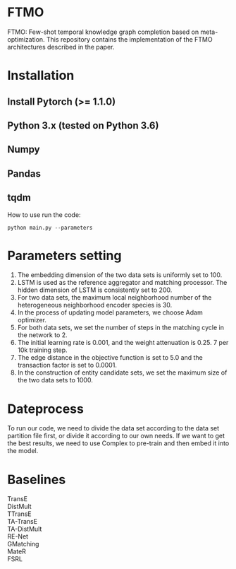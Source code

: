 # FTMO
FTMO: Few-shot temporal knowledge graph completion based on meta-optimization.
This repository contains the implementation of the FTMO architectures described in the paper.
# Installation
## Install Pytorch (>= 1.1.0)
## Python 3.x (tested on Python 3.6)
## Numpy
## Pandas
## tqdm
How to use
run the code:
```
python main.py --parameters
```
# Parameters setting
1) The embedding dimension of the two data sets is uniformly set to 100.  
 2) LSTM is used as the reference aggregator and matching processor. The hidden dimension of LSTM is consistently set to 200.   
 3) For two data sets, the maximum local neighborhood number of the heterogeneous neighborhood encoder species is 30.   
 4) In the process of updating model parameters, we choose Adam optimizer.   
 5) For both data sets, we set the number of steps in the matching cycle in the network to 2.  
 6) The initial learning rate is 0.001, and the weight attenuation is 0.25. 7 per 10k training step.  
 7) The edge distance in the objective function is set to 5.0 and the transaction factor is set to 0.0001.   
 8) In the construction of entity candidate sets, we set the maximum size of the two data sets to 1000.
# Dateprocess
To run our code, we need to divide the data set according to the data set partition file first, or divide it according to our own needs. If we want to get the best results, we need to use Complex to pre-train and then embed it into the model.
# Baselines
TransE  
DistMult  
TTransE  
TA-TransE  
TA-DistMult  
RE-Net  
GMatching  
MateR  
FSRL

